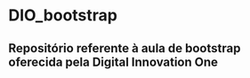 # DIO_bootstrap

## Repositório referente à aula de bootstrap oferecida pela Digital Innovation One
